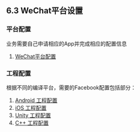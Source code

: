 ## 6.3 WeChat平台设置


### 平台配置

业务需要自己申请相应的App并完成相应的配置信息

1. [WeChat平台配置](WeChat/developers.md)

### 工程配置
根据不同的编译平台，需要的Facebook配置包括部分：

1. [Android 工程配置](Facebook/android.md)
2. [iOS 工程配置](Facebook/ios.md)
3. [Unity 工程配置](Facebook/unity.md)
4. [C++ 工程配置](Facebook/cpp.md) 
